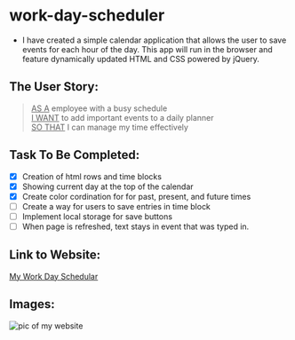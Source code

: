 # work-day-scheduler
* I have created a simple calendar application that allows the user to save events for each hour of the day. This app will run in the browser and feature dynamically updated HTML and CSS powered by jQuery.
  
## The User Story:
> <ins>AS A</ins> employee with a busy schedule\
> <ins>I WANT</ins> to add important events to a daily planner\
> <ins>SO THAT</ins> I can manage my time effectively


## Task To Be Completed:
- [x] Creation of html rows and time blocks
- [x] Showing current day at the top of the calendar
- [x] Create color cordination for for past, present, and future times
- [ ] Create a way for users to save entries in time block
- [ ] Implement local storage for save buttons
- [ ] When page is refreshed, text stays in event that was typed in.

## Link to Website:
[My Work Day Schedular](https://collinlanie12.github.io/work-day-scheduler/)

## Images:

![pic of my website](https://github.com/clanie12/work-day-scheduler/blob/master/img/work-day-pic.png)
